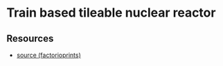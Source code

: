 # Train based tileable nuclear reactor

## Resources

- [source (factorioprints)](https://www.factorio.school/view/-Kmxfp1hF23M7kA-es0W)